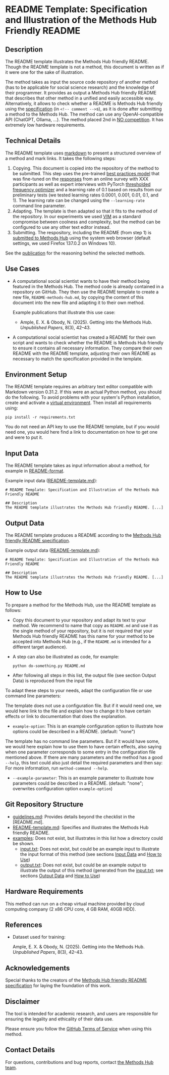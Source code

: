 # README Template: Specification and Illustration of the Methods Hub Friendly README
<!--
General specifications:
- This specification of the Methods Hub friendly README often uses the word 'should' to indicate the usual case. If you feel you need to do it differently, add a comment to argue for your case when you submit your method.
- A Methods Hub friendly README should contain all sections below that are not marked as optional, and can contain more sections.
- A Methods Hub friendly README should contain as few technical terms as possible and explain (or link to an explanation of) all used technical terms.
- A Methods Hub friendly README should link to all code files that it mentions using the [text](URL relative to this file) format. The relative URL (i.e., no "https://github.com") is neccessary for proper versioning in Methods Hub.
- A Methods Hub friendly README should contain an explanation (in the text) and an alternative for each image it contains (e.g., data models, pipeline, schema structure). Format: ![alternative text that describes what is visible in the image](URL relative to this file).
- A Methods Hub friendly README should link to authoritative sources rather than containing a copy of the information (e.g., documentation).
- A Methods Hub friendly README should use a uniform citation style for all references, for example APA7 https://apastyle.apa.org/style-grammar-guidelines/references/examples

The title:
1. The title must be the README's only first-level heading (line starting with a single '#').
2. The title should make the method's purpose clear.
3. The title (line 1 of this file) must be changed by you, but all other headings should be kept as they are.
-->

## Description
<!--
1. The description should make the method's purpose clear (extending on the title).
2. The description should specify both input and output of the method (examples and details should be in the respective sections).
3. The description should mention different ways of using the method and important parameters if they exist (details should be in the section `How to Use`).
4. The description should mention what makes the method special (details, including how a model was trained, should be in the section 'Technical Details').
-->
The README template illustrates the Methods Hub friendly README. Though the README template is not a method, this document is written as if it were one for the sake of illustration.

The method takes as input the source code repository of another method (has to be applicable for social science research) and the knowledge of their programmer. It provides as output a Methods Hub friendly README that describes that other method in a unified and easily accessible way. Alternatively, it allows to check whether a README is Methods Hub friendly using the [specification](https://github.com/GESIS-Methods-Hub/guidelines-for-methods/blob/main/README-template.md?plain=1) (in `<!-- comment -->`s), as it is done after submitting a method to the Methods Hub. The method can use any OpenAI-compatible API (ChatGPT, Ollama, ...). The method placed 2nd in [NO competition](https:/example.com/). It has extremely low hardware requirements.

## Technical Details
<!--
2. The technical details section should proview a process overview, linking to key source code files at every step of the process.
2. In case a publication provides the details mentioned below, the technical details section should link to this publication using a sentence like "See the [publication](url-of-publication-best-using-doi) for ...". In this case, the mentioned technical details can be omitted from the section.
3. The technical details section should list all information needed to reproduce the method, including employed other methods and selected parameters.
4. The technical details section should mention how other methods and their parameters were selected and which alternatives were tried.
5. The technical details section should for employed machine learning models mention on what kind of data they were trained.
-->
The README template uses [markdown](https://commonmark.org/) to present a structured overview of a method and mark links. It takes the following steps:

1. Copying. This document is copied into the repository of the method to be submitted. This step uses the pre-trained [best practices model](https:/example.com/) that was fine-tuned on the [responses](https:/example.com/) from an online survey with XXX participants as well as expert interviews with PyTorch [thresholded frequency optimizer](https:/example.com/) and a learning rate of 0.1 based on results from our preliminary tests (we tested learning rates 0.0001, 0.001, 0.01, 0.1, and 1). The learning rate can be changed using the `--learning-rate` command line parameter.
2. Adapting. The template is then adapted so that it fits to the method of the repository. In our experiments we used [VIM](https://xkcd.com/378/) as a standard compromise between coolness and complexity, but the method can be configured to use any other text editor instead.
3. Submitting. The respository, including the README (from step 1) is [submitted to Methods Hub](https://methodshub.gesis.org/dashboard/methods/add/) using the system web browser (default settings, we used Firefox 137.0.2 on Windows 10).

See the [publication](https:/example.com/) for the reasoning behind the selected methods.

## Use Cases
<!--
1. The use cases section should contain a list of use cases relevant to the social sciences.
2. Each use case should start with a description of a person, continues with a description of a task the person has, and then details how the person uses the method to assist in the task.
3. Each use case may list publications (in APA7 style) in which the use case occurs.
-->
- A computational social scientist wants to have their method being featured in the Methods Hub. The method code is already contained in a repository on GitHub. They then use the README template to create a new file, `README-methods-hub.md`, by copying the content of this document into the new file and adapting it to their own method.

  Example publications that illustrate this use case:

  - Ample, E. X. & Obody, N. (2025). Getting into the Methods Hub. *Unpublished Papers*, 8(3), 42–43.

- A computational social scientist has created a README for their own script and wants to check whether the README is Methods Hub friendly to ensure it contains all necessary information. They compare their own README with the README template, adjusting their own README as necessary to match the specification provided in the template.

## Environment Setup
<!--
1. The environment setup section should list all requirements and provide all further steps to prepare an environment for running the method (installing requirements, downloading files, creating directoriees, etc.).
2. The environment setup section should recommend to use a virtual environment or similar if the programming language supports one.
-->
The README template requires an arbitrary text editor compatible with Markdown version 0.31.2. If this were an actual Python method, you should do the following. To avoid problems with your system's Python installation, create and activate a [virtual environment](https://docs.python.org/3/library/venv.html). Then install all requirements using:

```{python}
pip install -r requirements.txt
```

You do not need an API key to use the README template, but if you would need one, you would here find a link to documentation on how to get one and were to put it.

## Input Data
<!--
1. The input data section should illustrate the input data format by showing a (possibly abbreviated) example item and explaining (or linking to an explanation of) the data fields.
2. The input data section should link to a small example input file in the same repository that can be used to test the method (this test should be described in the section "How to Use").
3. The input data section should link to external data it uses, preferably using a DOI to a dataset page or to API documentation (if no such page exists, a publication can be linked).
-->
The README template takes as input information about a method, for example in [README-format](https://docs.github.com/en/get-started/writing-on-github/getting-started-with-writing-and-formatting-on-github/basic-writing-and-formatting-syntax).

Example input data ([README-template.md](README-template.md)):

```{markdown}
# README Template: Specification and Illustration of the Methods Hub Friendly README

## Description
The README template illustrates the Methods Hub friendly README. [...]
```

## Output Data
<!--
1. The output data section should illustrate the output data format by showing a (possibly abbreviated) example item and explaining (or linking to an explanation of) the data fields.
2. The output data section should link to a small example output file in the same repository that can be re-created from the input data (as described in the section "How to Use").
-->
The README template produces a README according to the [Methods Hub friendly README specification](https://github.com/GESIS-Methods-Hub/guidelines-for-methods/blob/main/README-template.md?plain=1).

Example output data ([README-template.md](README-template.md)):

```{markdown}
# README Template: Specification and Illustration of the Methods Hub Friendly README

## Description
The README template illustrates the Methods Hub friendly README. [...]
```

## How to Use
<!--
1. The how to use section should provide the list of steps that are necessary to produce the example output file (see section Output Data) from the example input file (see section Input Data), after having set up the environment (see section Environment Setup).
2. The how to use section should explain how one can adapt the steps to one's needs, usually through configuration files or command line parameters.
-->
To prepare a method for the Methods Hub, use the README template as follows:

- Copy this document to your repository and adapt its text to your method. We recommend to name that copy as `README.md` and use it as the single method of your repository, but it is not required that your Methods Hub friendly README has this name for your method to be accepted into Methods Hub (e.g., if the `README.md` is intended for a different target audience).
- A step can also be illustrated as code, for example:

  ```{bash}
  python do-something.py README.md
  ```

- After following all steps in this list, the output file (see section Output Data) is reproduced from the input file

To adapt these steps to your needs, adapt the configuration file or use command line parameters:

The template does not use a configuration file. But if it would need one, we would here link to the file and explain how to change it to have certain effects or link to documentation that does the explanation.

- `example-option`: This is an example configuration option to illustrate how options could be described in a README. (default: "none")

The template has no command line parameters. But if it would have some, we would here explain how to use them to have certain effects, also saying when one parameter corresponds to some entry in the configuration file mentioned above. If there are many parameters and the method has a good `--help`, this text could also just detail the required parameters and then say: For more information, run `method-command --help`.

- `--example-parameter`: This is an example parameter to illustrate how parameters could be described in a README. (default: "none"; overwrites configuration option `example-option`)

## Git Repository Structure
<!--
1. The git repository structure section should describe key files and directories in a hierarchical list. The following files should not be listed neither described: README, Licence, environment configuration files, gitignore, and similar.
-->
- [guidelines.md](guidelines.md): Provides details beyond the checklist in the [README.md].
- [README-template.md](README-template.md): Specifies and illustrates the Methods Hub friendly README.
- [examples](examples): Does not exist, but illustrates in this list how a directory could be shown.
  - [input.txt](examples/input.txt): Does not exist, but could be an example input to illustrate the input format of this method (see sections [Input Data](#input-data) and [How to Use](#how-to-use))
  - [output.txt](examples/output.txt): Does not exist, but could be an example output to illustrate the output of this method (generated from the [input.txt](examples/input.txt); see sections [Output Data](#output-data) and [How to Use](#how-to-use))

## Hardware Requirements
<!--
1. The hardware requirements section should list all requirements (storage, memory, compute, GPUs, cluster software, ...) that exceed the capabilities of a cheap virtual machine provided by cloud computing company (2 x86 CPU core, 4 GB RAM, 40GB HDD).
-->
This method can run on a cheap virtual machine provided by cloud computing company (2 x86 CPU core, 4 GB RAM, 40GB HDD).

## References
<!--
1. The references section is optional.
2. The references section should provide references of publications related to this method.
-->
- Dataset used for training:
  
  Ample, E. X. & Obody, N. (2025). Getting into the Methods Hub. *Unpublished Papers*, 8(3), 42–43.

## Acknowledgements
<!--
1. The acknowledgments section is optional.
2. The acknowledgments section should list expressions of gratitude to people or organizations who contributed, supported or guided.
-->
Special thanks to the creators of the [Methods Hub friendly README specification](https://github.com/GESIS-Methods-Hub/guidelines-for-methods/blob/main/README-template.md?plain=1) for laying the foundation of this work.

## Disclaimer
<!--
1. The disclaimer section is optional.
2. The disclaimer section should list disclaimers, legal notices, or usage restrictions for the method.
-->
The tool is intended for academic research, and users are responsible for ensuring the legality and ethicality of their data use.

Please ensure you follow the [GitHub Terms of Service](https://docs.github.com/en/site-policy/github-terms/github-terms-of-service) when using this method.

## Contact Details
<!-- 
1. The contact details section should specify whom to contact for questions or contributions and how (can be separate entitites; for example email addresses or links to the GitHub issue board).
-->
For questions, contributions and bug reports, contact [the Methods Hub team](mailto:methodshub@gesis.org).

